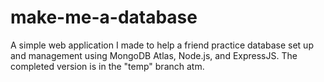 # make-me-a-database
A simple web application I made to help a friend practice database set up and management using MongoDB Atlas, Node.js, and ExpressJS. The completed version is in the "temp" branch atm.
